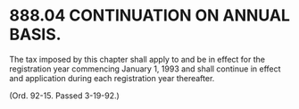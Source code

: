 888.04 CONTINUATION ON ANNUAL BASIS.
====================================

The tax imposed by this chapter shall apply to and be in effect for the
registration year commencing January 1, 1993 and shall continue in
effect and application during each registration year thereafter.

(Ord. 92-15. Passed 3-19-92.)
